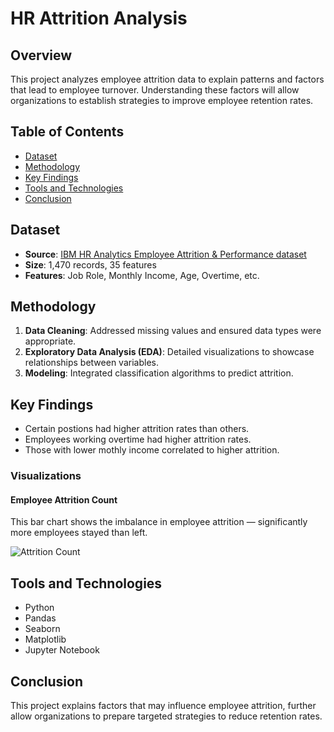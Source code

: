 # HR Attrition Analysis

## Overview
This project analyzes employee attrition data to explain patterns and factors that lead to employee turnover. Understanding these factors will allow organizations to establish strategies to improve employee retention rates.

## Table of Contents
- [Dataset](#dataset)
- [Methodology](#methodology)
- [Key Findings](#key-findings)
- [Tools and Technologies](#tools-and-technologies)
- [Conclusion](#conclusion)

## Dataset
- **Source**: [IBM HR Analytics Employee Attrition & Performance dataset](https://www.ibm.com/analytics/hr-analytics-employee-attrition)
- **Size**: 1,470 records, 35 features
- **Features**: Job Role, Monthly Income, Age, Overtime, etc.

## Methodology
1. **Data Cleaning**: Addressed missing values and ensured data types were appropriate.
2. **Exploratory Data Analysis (EDA)**: Detailed visualizations to showcase relationships between variables.
3. **Modeling**: Integrated classification algorithms to predict attrition.
  
## Key Findings
- Certain postions had higher attrition rates than others.
- Employees working overtime had higher attrition rates.
- Those with lower mothly income correlated to higher attrition.

### Visualizations

#### Employee Attrition Count

This bar chart shows the imbalance in employee attrition — significantly more employees stayed than left.

![Attrition Count](images/employee_attrition_count.png)

## Tools and Technologies
- Python
- Pandas
- Seaborn
- Matplotlib
- Jupyter Notebook

## Conclusion
This project explains factors that may influence employee attrition, further allow organizations to prepare targeted strategies to reduce retention rates.
